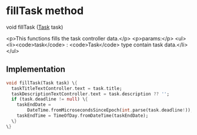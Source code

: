


# fillTask method








void fillTask
([Task](../../models_task_task_model/Task-class.md) task)





\<p\>This functions fills the task controller data.\</p\>
\<p\>params:\</p\>
\<ul\>
\<li\>\<code\>task\</code\> : \<code\>Task\</code\> type contain task data.\</li\>
\</ul\>



## Implementation

```dart
void fillTask(Task task) \{
  taskTitleTextController.text = task.title;
  taskDescriptionTextController.text = task.description ?? '';
  if (task.deadline != null) \{
    taskEndDate =
        DateTime.fromMicrosecondsSinceEpoch(int.parse(task.deadline!));
    taskEndTime = TimeOfDay.fromDateTime(taskEndDate);
  \}
\}
```







